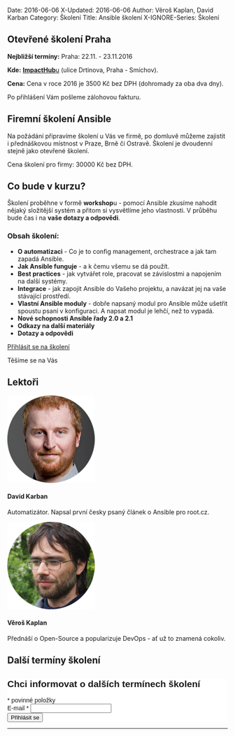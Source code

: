 Date: 2016-06-06
X-Updated: 2016-06-06
Author: Věroš Kaplan, David Karban
Category: Školení
Title: Ansible školení
X-IGNORE-Series: Školení  

## Otevřené školení  Praha

**Nejbližší termíny:** Praha: 22.11. - 23.11.2016

**Kde:** [**ImpactHub**u][hub-praha] (ulice Drtinova, Praha - Smíchov).
 
<!-- v Brně také v [**ImpactHub**u][hub-brno] (ulice Cyrilská). -->

**Cena:** Cena v roce 2016 je 3500 Kč bez DPH (dohromady za oba dva dny). 

Po přihlášení Vám pošleme zálohovou fakturu.


## Firemní školení Ansible

Na požádání připravíme školení u Vás ve firmě, po domluvě můžeme zajistit i přednáškovou místnost 
v Praze, Brně či Ostravě.  Školení je dvoudenní stejně jako otevřené školení.

Cena školení pro firmy: 30000 Kč bez DPH.


## Co bude v kurzu?

Školení proběhne v formě **workshop**u - pomocí Ansible zkusíme nahodit 
nějaký složitější systém a přitom si vysvětlíme jeho vlastnosti.
V průběhu bude čas i na **vaše dotazy a odpovědi**.

### Obsah školení:

* **O automatizaci** - Co je to config management, orchestrace a jak tam zapadá Ansible. 
* **Jak Ansible funguje** - a k čemu všemu se dá použít.
* **Best practices** - jak vytvářet role, pracovat se závislostmi a napojením na další systémy.
* **Integrace** - jak zapojit Ansible do Vašeho projektu, a navázat jej na vaše stávající prostředí. 
* **Vlastní Ansible moduly** - dobře napsaný modul pro Ansible může ušetřit spoustu psaní v konfiguraci. A napsat modul je lehčí, než to vypadá.
* **Nové schopnosti Ansible řady 2.0 a 2.1**
* **Odkazy na další materiály**
* **Dotazy a odpovědi** 

<div class="text-center"><a href="https://docs.google.com/forms/d/1lVwnbFgu7vHHnTNpTTQ0AfhjYnSpXYjZwPqmUQEmHR0/viewform"
    class="btn btn-primary btn-lg"><i class="fa fa-hand-o-right"></i> Přihlásit se na školení</a></div>

 
Těšíme se na Vás


## Lektoři

<div class="row">
<div class="col-sm-6 text-center">
<img src="/images/david-200.png" width="200">
<h4>David Karban</h4>
<p>Automatizátor. Napsal první česky psaný článek o Ansible pro root.cz.<br>
 </p>
</div>
<div class="col-sm-6 text-center">
<img src="/images/veros-200.png" width="200">
<h4>Věroš Kaplan</h4>
<p>Přednáší o Open-Source a popularizuje DevOps - ať už to znamená cokoliv.</p>
</div>
</div>


## Další termíny školení

<!-- Begin MailChimp Signup Form -->
<link href="//cdn-images.mailchimp.com/embedcode/classic-081711.css" rel="stylesheet" type="text/css">
<div id="mc_embed_signup" style="background:#fff; clear:left; font:14px Helvetica,Arial,sans-serif;">
<form action="//ansible.us11.list-manage.com/subscribe/post?u=db58e9f46d63f07b48afc1a67&amp;id=14435792ee" method="post" id="mc-embedded-subscribe-form" name="mc-embedded-subscribe-form" class="validate" target="_blank" novalidate>
    <div id="mc_embed_signup_scroll">
	<h2>Chci informovat o dalších termínech školení</h2>
 <div class="indicates-required"><span class="asterisk">*</span> povinné položky</div>
 <div class="mc-field-group">
	<label for="mce-EMAIL">E-mail  <span class="asterisk">*</span>
</label>
	<input type="email" value="" name="EMAIL" class="required email" id="mce-EMAIL">
</div>
	<div id="mce-responses" class="clear">
		<div class="response" id="mce-error-response" style="display:none"></div>
		<div class="response" id="mce-success-response" style="display:none"></div>
	</div>    <!-- real people should not fill this in and expect good things - do not remove this or risk form bot signups-->
    <div style="position: absolute; left: -5000px;"><input type="text" name="b_db58e9f46d63f07b48afc1a67_14435792ee" tabindex="-1" value=""></div>
    <div class="clear"><input type="submit" value="Přihlásit se" name="subscribe" id="mc-embedded-subscribe" class="button"></div>
    </div>
</form>
</div>
<script type='text/javascript' src='//s3.amazonaws.com/downloads.mailchimp.com/js/mc-validate.js'></script><script type='text/javascript'>(function($) {window.fnames = new Array(); window.ftypes = new Array();fnames[0]='EMAIL';ftypes[0]='email';fnames[2]='NAME';ftypes[2]='text';}(jQuery));var $mcj = jQuery.noConflict(true);</script>
<!--End mc_embed_signup-->

<hr />


[ansible]: http://www.ansible.com/
[hub-brno]: http://www.hubbrno.cz/
[hub-praha]: http://www.hubpraha.cz/
